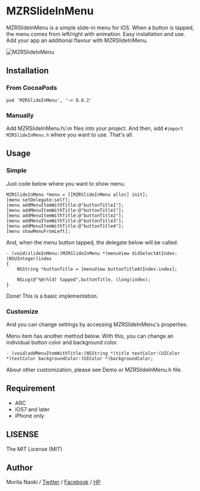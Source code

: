 MZRSlideInMenu
==============

MZRSlideInMenu is a simple slide-in menu for iOS. When a button is tapped, the menu comes from left/right with animation. Easy installation and use. Add your app an additional flavour with MZRSlideInMenu.

![MZRSlideInMenu](https://raw.github.com/morizotter/MZRSlideInMenu/assets/sample.png)

Installation
------------

### From CocoaPods


```
pod 'MZRSlideInMenu', '~> 0.0.2'
```

### Manually

Add MZRSlideInMenu.h/.m files into your project. And then, add `#import MZRSlideInMenu.h` where you want to use. That's all.

Usage
-----

### Simple

Just code below where you want to show menu.

```
MZRSlideInMenu *menu = [[MZRSlideInMenu alloc] init];
[menu setDelegate:self];
[menu addMenuItemWithTitle:@"buttonTitle1"];
[menu addMenuItemWithTitle:@"buttonTitle1"];
[menu addMenuItemWithTitle:@"buttonTitle2"];
[menu addMenuItemWithTitle:@"buttonTitle3"];
[menu addMenuItemWithTitle:@"buttonTitle4"];
[menu showMenuFromLeft];
```

And, when the menu button tapped, the delegate below will be called.

```
- (void)slideInMenu:(MZRSlideInMenu *)menuView didSelectAtIndex:(NSUInteger)index
{
    NSString *buttonTitle = [menuView buttonTitleAtIndex:index];
    
    NSLog(@"%@(%ld) tapped",buttonTitle, (long)index);
}
```

Done! This is a basic implementation.

### Customize

And you can change settings by accessing MZRSlideInMenu's properties. 

Menu item has another method below. With this, you can change an individual button color and background color.

```
- (void)addMenuItemWithTitle:(NSString *)title textColor:(UIColor *)textColor backgroundColor:(UIColor *)backgroundColor;
```

About other customization, please see Demo or MZRSlideInMenu.h file.

Requirement
-----------

- ARC
- iOS7 and later
- iPhone only 

LISENSE
-------

The MIT License (MIT)

Author
-------

Morita Naoki / [Twitter](http://twitter.com/morizotter) / [Facebook](http://facebook.com/morizotter) / [HP](http://moritanaoki.org)
